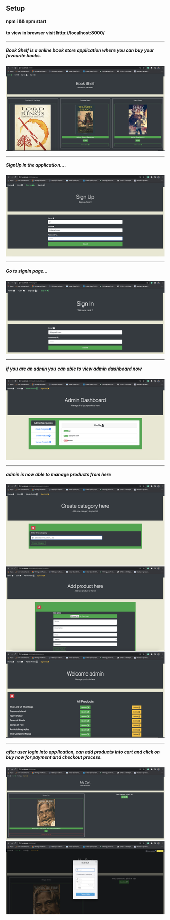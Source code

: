 ## Setup

#### npm i && npm start

#### to view in browser visit http://localhost:8000/

--------------------------------------------------------
##### Book Shelf is a online book store application where you can buy your favourite books.

<img src="images/s1.png" />

--------------------------------------------------------

##### SignUp in the application....

<img src="images/s2.png" />

--------------------------------------------------------

##### Go to signin page...

<img src="images/s9.png" />

--------------------------------------------------------

##### if you are an admin you can able to view admin dashboard now

<img src="images/s3.png" />

--------------------------------------------------------

##### admin is now able to manage products from here

<img src="images/s4.png" />
<img src="images/s5.png" />
<img src="images/s6.png" />

--------------------------------------------------------

##### after user login into application, can add products into cart and click on buy now for payment and checkout process.

<img src="images/s7.png" />
<img src="images/s8.png" />



